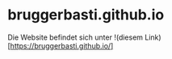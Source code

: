 # bruggerbasti.github.io

Die Website befindet sich unter !(diesem Link)[https://bruggerbasti.github.io/]
